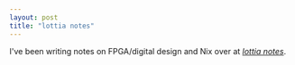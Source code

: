 ```yaml
---
layout: post
title: "lottia notes"
---
```


I've been writing notes on FPGA/digital design and Nix over at
[*lottia notes*](https://lottia.net/notes).

